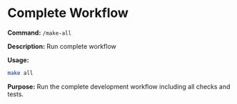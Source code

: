 # Complete Workflow

**Command:** `/make-all`

**Description:** Run complete workflow

**Usage:**
```bash
make all
```

**Purpose:** Run the complete development workflow including all checks and tests.